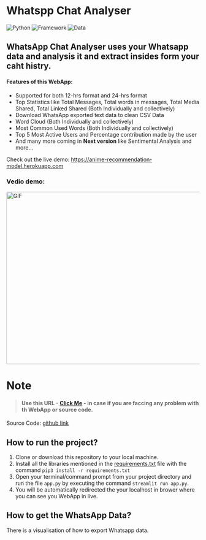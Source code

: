 # Whatspp Chat Analyser

![Python](https://img.shields.io/badge/Python-3.8-blueviolet)
![Framework](https://img.shields.io/badge/Framework-sreamlit-red)
![Data](https://img.shields.io/badge/Dataset-WhatsApp-red)


## **WhatsApp Chat Analyser** uses your Whatsapp data and analysis it and extract insides form your caht histry.

#### Features of this WebApp:
- Supported for both 12-hrs format and 24-hrs format
- Top Statistics like Total Messages, Total words in messages, Total Media Shared, Total Linked Shared (Both Individually and collectively)
- Download WhatsApp exported text data to clean CSV Data
- Word Cloud (Both Individually and collectively)
- Most Common Used Words (Both Individually and collectively)
- Top 5 Most Active Users and Percentage contribution made by the user
- And many more coming in **Next version** like Sentimental Analysis and more...


Check out the live demo: https://anime-recommendation-model.herokuapp.com

### Vedio demo:
<p><img  alt="GIF" src="https://github.com/everydaycodings/Anima-Recommendation-System-WebApp/blob/master/images/2.gif" width="800" height="450" /></p>

# Note

> #### Use this URL - [Click Me](https://github.com/everydaycodings/Whatsapp-Chart-Analysis-WebApp/issues/new) - in case if you are faccing any problem with th WebApp or source code.



Source Code: [github link](https://github.com/everydaycodings/Whatsapp-Chart-Analysis-WebApp)


## How to run the project?

1. Clone or download this repository to your local machine.
2. Install all the libraries mentioned in the [requirements.txt](https://github.com/everydaycodings/Anima-Recommendation-System-WebApp/blob/master/requirements.txt) file with the command `pip3 install -r requirements.txt`
3. Open your terminal/command prompt from your project directory and run the file `app.py` by executing the command `streamlit run app.py`.
4. You will be automatically redirected the your localhost in brower where you can see you WebApp in live.

## How to get the WhatsApp Data?
There is a visualisation of how to export Whatsapp data.


